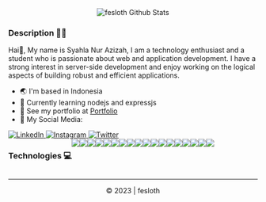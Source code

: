<div align="center">
  <img src="https://github-readme-stats.vercel.app/api?username=fesloth&show_icons=true&theme=tokyonight" alt="fesloth Github Stats">
</div>
  
 ### Description 👩‍💻
Hai👋, My name is Syahla Nur Azizah, I am a technology enthusiast and a student who is passionate about web and application development. I have a strong interest in server-side development and enjoy working on the logical aspects of building robust and efficient applications.
- 🌏 I'm based in Indonesia
- 🧩 Currently learning nodejs and expressjs
- 📑 See my portfolio at <a target="_blank" href="https://syahla-portfolio.vercel.app">Portfolio</a>
- 📱 My Social Media:
<a target="_blank" href="https://www.linkedin.com/in/syahla-nur-azizah-3a8ab4270">
  <img src="https://img.shields.io/badge/linkedin-%230077B5.svg?style=for-the-badge&logo=linkedin&logoColor=white" alt="LinkedIn">
</a>
<a target="_blank" href="https://www.instagram.com/syhl.crz">
  <img src="https://img.shields.io/badge/Instagram-%23E4405F.svg?style=for-the-badge&logo=Instagram&logoColor=white" alt="Instagram">
</a>
<a target="_blank" href="https://twitter.com/nielvoff">
  <img src="https://img.shields.io/badge/twitter-%231DA1F2.svg?style=for-the-badge&logo=twitter&logoColor=white" alt="Twitter">
</a>
<div style="display: flex;">
  <h3>Technologies 💻</h3>
  <img src="https://img.shields.io/badge/html5-%23E34F26.svg?style=for-the-badge&logo=html5&logoColor=white">
  <img src="https://img.shields.io/badge/SASS-hotpink.svg?style=for-the-badge&logo=SASS&logoColor=white">
  <img src="https://img.shields.io/badge/bootstrap-%238511FA.svg?style=for-the-badge&logo=bootstrap&logoColor=white">
  <img src="https://img.shields.io/badge/tailwindcss-%2338B2AC.svg?style=for-the-badge&logo=tailwind-css&logoColor=white">
  <img src="https://img.shields.io/badge/daisyui-5A0EF8?style=for-the-badge&logo=daisyui&logoColor=white">
  <img src="https://img.shields.io/badge/php-%23777BB4.svg?style=for-the-badge&logo=php&logoColor=white">
  <img src="https://img.shields.io/badge/javascript-%23323330.svg?style=for-the-badge&logo=javascript&logoColor=%23F7DF1E">
  <img src="https://img.shields.io/badge/react-%2320232a.svg?style=for-the-badge&logo=react&logoColor=%2361DAFB">
  <img src="https://img.shields.io/badge/mysql-%2300f.svg?style=for-the-badge&logo=mysql&logoColor=white">
  <img src="https://img.shields.io/badge/MongoDB-%234ea94b.svg?style=for-the-badge&logo=mongodb&logoColor=white">
  <img src="https://img.shields.io/badge/node.js-6DA55F?style=for-the-badge&logo=node.js&logoColor=white">
  <img src="https://img.shields.io/badge/express.js-%23404d59.svg?style=for-the-badge&logo=express&logoColor=%2361DAFB">
  <img src="https://img.shields.io/badge/laravel-%23FF2D20.svg?style=for-the-badge&logo=laravel&logoColor=white">
  <img src="https://img.shields.io/badge/Sequelize-52B0E7?style=for-the-badge&logo=Sequelize&logoColor=white">
  <img src="https://img.shields.io/badge/docker-%230db7ed.svg?style=for-the-badge&logo=docker&logoColor=white">
  <img src="https://img.shields.io/badge/ESLint-4B3263?style=for-the-badge&logo=eslint&logoColor=white">
  <img src="https://img.shields.io/badge/vercel-%23000000.svg?style=for-the-badge&logo=vercel&logoColor=white">
  <img src="https://img.shields.io/badge/laragon-%230175C2.svg?style=for-the-badge&logo=laragon&logoColor=white">
</div>
<hr>
<footer align="center">
  <p>&copy; 2023 | fesloth</p>
</footer>


